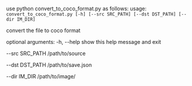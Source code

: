 use python convert_to_coco_format.py as follows:
usage: `convert_to_coco_format.py [-h] [--src SRC_PATH] [--dst DST_PATH] [--dir IM_DIR]`

convert the file to coco format

optional arguments:
  -h, --help      show this help message and exit

  --src SRC_PATH  /path/to/source

  --dst DST_PATH  /path/to/save.json

  --dir IM_DIR    /path/to/image/
